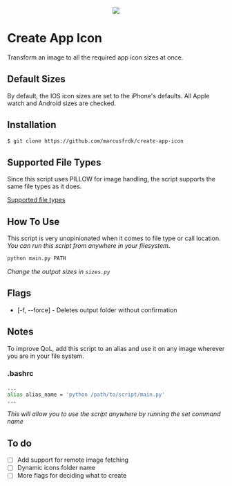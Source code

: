 <p align="center"><img src="https://i.imgur.com/RQ9yeU9.png"/></p>

# Create App Icon

Transform an image to all the required app icon sizes at once.

## Default Sizes

By default, the IOS icon sizes are set to the iPhone's defaults. All Apple watch and Android sizes are checked.

## Installation

```bash
$ git clone https://github.com/marcusfrdk/create-app-icon
```

## Supported File Types

Since this script uses PILLOW for image handling, the script supports the same file types as it does.

[Supported file types](https://pillow.readthedocs.io/en/stable/handbook/image-file-formats.html)

## How To Use

This script is very unopinionated when it comes to file type or call location. _You can run this script from anywhere in your filesystem._

```bash
python main.py PATH
```

_Change the output sizes in `sizes.py`_

## Flags

- [-f, --force] - Deletes output folder without confirmation

## Notes

To improve QoL, add this script to an alias and use it on any image wherever you are in your file system.

### .bashrc

```bash
...
alias alias_name = 'python /path/to/script/main.py'
...
```

_This will allow you to use the script anywhere by running the set command name_

## To do

- [ ] Add support for remote image fetching
- [ ] Dynamic icons folder name
- [ ] More flags for deciding what to create
